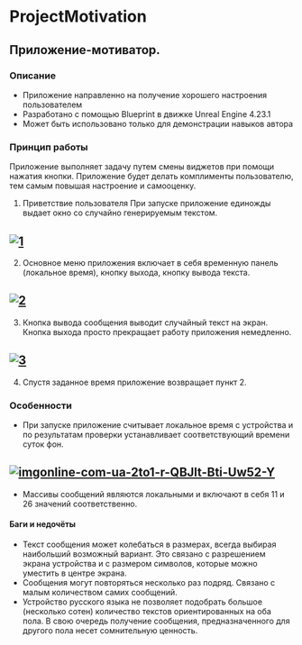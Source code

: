 # ProjectMotivation
## Приложение-мотиватор.
### Описание
* Приложение направленно на получение хорошего настроения пользователем
* Разработано с помощью Blueprint в движке Unreal Engine 4.23.1
* Может быть использовано только для демонстрации навыков автора
### Принцип работы
 Приложение выполняет задачу путем смены виджетов при помощи нажатия кнопки. Приложение будет делать комплименты пользователю, тем самым повышая настроение и самооценку. 
1. Приветствие пользователя
  При запуске приложение единожды выдает окно со случайно генерируемым текстом.
  
<a href="https://ibb.co/r6rJg3k"><img src="https://i.ibb.co/BZMRmGL/1.png" alt="1" border="0"></a>
---

2. Основное меню приложения включает в себя 
временную панель (локальное время), кнопку выхода, кнопку вывода текста.

<a href="https://ibb.co/t3tRpQV"><img src="https://i.ibb.co/25QJ3WG/2.png" alt="2" border="0"></a>
---

3. Кнопка вывода сообщения выводит случайный текст на экран. 
 Кнопка выхода просто прекращает работу приложения немедленно.
 
<a href="https://ibb.co/sKKLDYw"><img src="https://i.ibb.co/bsspy9B/3.png" alt="3" border="0"></a>
---

4. Спустя заданное время приложение возвращает пункт 2.

### Особенности
* При запуске приложение считывает локальное время с устройства и по результатам проверки устанавливает соответствующий времени суток фон. 

<a href="https://ibb.co/NKYmgCN"><img src="https://i.ibb.co/SBvdDym/imgonline-com-ua-2to1-r-QBJlt-Bti-Uw52-Y.png" alt="imgonline-com-ua-2to1-r-QBJlt-Bti-Uw52-Y" border="0"></a>
---

* Массивы сообщений являются локальными и включают в себя 11 и 26 значений соответственно.

#### Баги и недочёты
* Текст сообщения может колебаться в размерах, всегда выбирая наибольший возможный вариант. Это связано с разрешением экрана устройства и с размером символов, которые можно уместить в центре экрана. 
* Сообщения могут повторяться несколько раз подряд. Связано с малым количеством самих сообщений.
* Устройство русского языка не позволяет подобрать большое (несколько сотен) количество текстов ориентированных на оба пола. В свою очередь получение сообщения, предназначенного для другого пола несет сомнительную ценность. 
